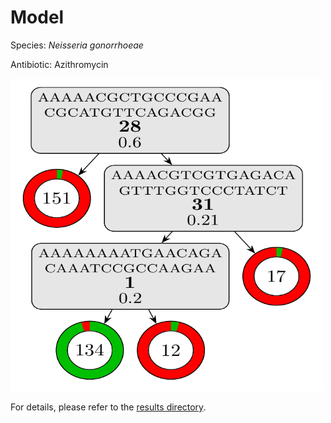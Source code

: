 
# Model

Species: *Neisseria gonorrhoeae*

Antibiotic: Azithromycin

<img src="./model.png" width=500 height=500 />

For details, please refer to the [results directory](../../../../../results/cart_b/neisseria%20gonorrhoeae/azithromycin/repeat_1/).

